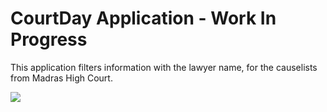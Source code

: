 # CourtDay Application - Work In Progress

This application filters information with the lawyer name, for the causelists from Madras High Court.


![](appwalkthrough.gif)


